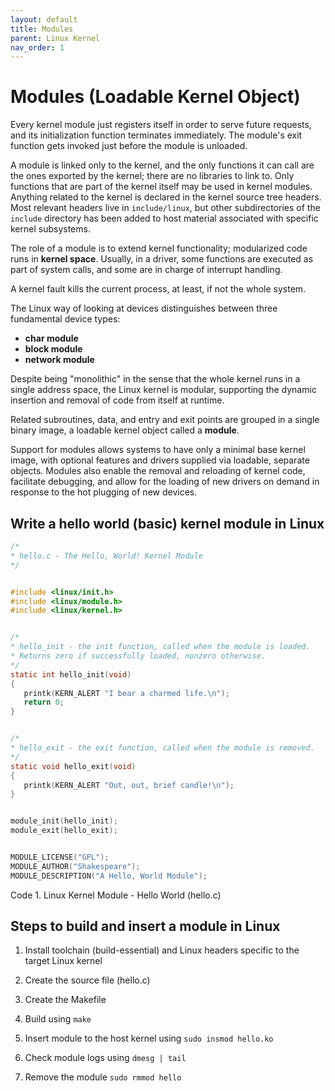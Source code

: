 ```yaml
---
layout: default
title: Modules
parent: Linux Kernel
nav_order: 1
---
```


# Modules (Loadable Kernel Object)

Every kernel module just registers itself in order to serve future requests, and its initialization function terminates immediately. The module's exit function gets invoked just before the module is unloaded.

A module is linked only to the kernel, and the only functions it can call are the ones exported by the kernel; there are no libraries to link to. Only functions that are part of the kernel itself may be used in kernel modules. Anything related to the kernel is declared in the kernel source tree headers. Most relevant headers live in `include/linux`, but other subdirectories of the `include` directory has been added to host material associated with specific kernel subsystems.

The role of a module is to extend kernel functionality; modularized code runs in **kernel space**. Usually, in a driver, some functions are executed as part of system calls, and some are in charge of interrupt handling.

A kernel fault kills the current process, at least, if not the whole system.

The Linux way of looking at devices distinguishes between three fundamental device types:

* **char module**
* **block module**
* **network module**

Despite being "monolithic" in the sense that the whole kernel runs in a single address space, the Linux kernel is modular, supporting the dynamic insertion and removal of code from itself at runtime.

Related subroutines, data, and entry and exit points are grouped in a single binary image, a loadable kernel object called a **module**.

Support for modules allows systems to have only a minimal base kernel image, with optional features and drivers supplied via loadable, separate objects. Modules also enable the removal and reloading of kernel code, facilitate debugging, and allow for the loading of new drivers on demand in response to the hot plugging of new devices.

## Write a hello world (basic) kernel module in Linux

```c
/*
* hello.c - The Hello, World! Kernel Module
*/


#include <linux/init.h>
#include <linux/module.h>
#include <linux/kernel.h>


/*
* hello_init - the init function, called when the module is loaded.
* Returns zero if successfully loaded, nonzero otherwise.
*/
static int hello_init(void)
{
   printk(KERN_ALERT "I bear a charmed life.\n");
   return 0;
}


/*
* hello_exit - the exit function, called when the module is removed.
*/
static void hello_exit(void)
{
   printk(KERN_ALERT "Out, out, brief candle!\n");
}


module_init(hello_init);
module_exit(hello_exit);


MODULE_LICENSE("GPL");
MODULE_AUTHOR("Shakespeare");
MODULE_DESCRIPTION("A Hello, World Module");
```

Code 1. Linux Kernel Module - Hello World (hello.c)

## Steps to build and insert a module in Linux

1. Install toolchain (build-essential) and Linux headers specific to the target Linux kernel

2. Create the source file (hello.c)

3. Create the Makefile

<!-- Figure 1. Makefile to compile an out-of-tree kernel module -->

4. Build using `make`

5. Insert module to the host kernel using `sudo insmod hello.ko`

6. Check module logs using `dmesg | tail`

7. Remove the module `sudo rmmod hello`

